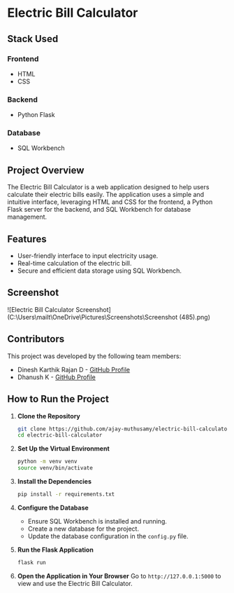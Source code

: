 # Electric Bill Calculator

## Stack Used

### Frontend
- HTML
- CSS

### Backend
- Python Flask

### Database
- SQL Workbench

## Project Overview
The Electric Bill Calculator is a web application designed to help users calculate their electric bills easily. The application uses a simple and intuitive interface, leveraging HTML and CSS for the frontend, a Python Flask server for the backend, and SQL Workbench for database management.

## Features
- User-friendly interface to input electricity usage.
- Real-time calculation of the electric bill.
- Secure and efficient data storage using SQL Workbench.

## Screenshot
![Electric Bill Calculator Screenshot](C:\Users\mailt\OneDrive\Pictures\Screenshots\Screenshot (485).png)



## Contributors
This project was developed by the following team members:

- Dinesh Karthik Rajan D - [GitHub Profile](https://github.com/DineshKarthikRajanD)
- Dhanush K - [GitHub Profile](https://github.com/DhanushKanagaraj)


## How to Run the Project

1. **Clone the Repository**
    ```bash
    git clone https://github.com/ajay-muthusamy/electric-bill-calculator.git
    cd electric-bill-calculator
    ```

2. **Set Up the Virtual Environment**
    ```bash
    python -m venv venv
    source venv/bin/activate  
    ```

3. **Install the Dependencies**
    ```bash
    pip install -r requirements.txt
    ```

4. **Configure the Database**
    - Ensure SQL Workbench is installed and running.
    - Create a new database for the project.
    - Update the database configuration in the `config.py` file.

5. **Run the Flask Application**
    ```bash
    flask run
    ```

6. **Open the Application in Your Browser**
    Go to `http://127.0.0.1:5000` to view and use the Electric Bill Calculator.





